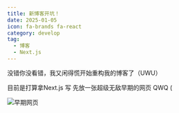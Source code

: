 ```yaml
---
title: 新博客开坑！
date: 2025-01-05
icon: fa-brands fa-react
category: develop
tag:
  - 博客
  - Next.js
---
```


没错你没看错，我又闲得慌开始重构我的博客了（UWU）

目前是打算拿Next.js 写 先放一张超级无敌早期的网页 QWQ (

![早期网页](https://s3.pysio.online/pysioimages/73dc30f2d6ec844cda13e6aaa3ca03f2.png)
